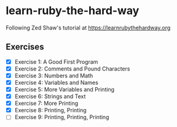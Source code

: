 # learn-ruby-the-hard-way
Following Zed Shaw's tutorial  at https://learnrubythehardway.org

## Exercises

- [x] Exercise 1: A Good First Program
- [x] Exercise 2: Comments and Pound Characters
- [x] Exercise 3: Numbers and Math
- [x] Exercise 4: Variables and Names
- [x] Exercise 5: More Variables and Printing
- [x] Exercise 6: Strings and Text
- [x] Exercise 7: More Printing
- [x] Exercise 8: Printing, Printing
- [ ] Exercise 9: Printing, Printing, Printing
